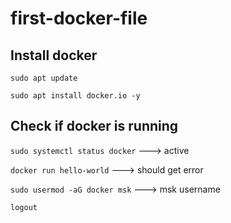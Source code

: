 # first-docker-file

## Install docker

`sudo apt update`

`sudo apt install docker.io -y`

## Check if docker is running 


`sudo systemctl status docker` ---> active

`docker run hello-world` ---> should get error

`sudo usermod -aG docker msk` ---> msk username

`logout` 

